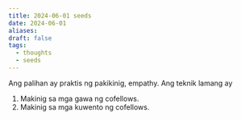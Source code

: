 ```yaml
---
title: 2024-06-01 seeds
date: 2024-06-01
aliases: 
draft: false
tags:
  - thoughts
  - seeds
---
```

Ang palihan ay praktis ng pakikinig, empathy. Ang teknik lamang ay
1. Makinig sa mga gawa ng cofellows.
2. Makinig sa mga kuwento ng cofellows.